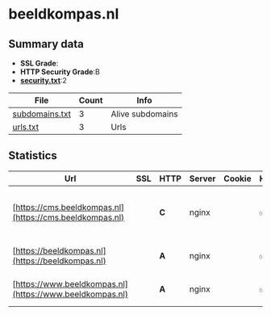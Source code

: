 

# beeldkompas.nl
## Summary data


 - **SSL Grade**:
 - **HTTP Security Grade**:B
 - **[security.txt](https://www.digitaleoverheid.nl/nieuws/standaard-security-txt-nu-verplicht-voor-overheid/)**:2


| File       | Count | Info |
|------------|-------|------|
|[subdomains.txt](/data/beeldkompas.nl/subdomains.txt)|3|Alive subdomains|
|[urls.txt](/data/beeldkompas.nl/urls.txt)|3|Urls|


## Statistics


| Url | SSL | HTTP | Server | Cookie | HSTS | CORS | CTO | CSP | XFO | XXP | RP |FP| Tech |Title |
|--------|-------|-------|------|------|------|------|------|------|------|------|------|------|------|------|
|[https://cms.beeldkompas.nl](https://cms.beeldkompas.nl)| | **C**|nginx| |:white_check_mark: | | | | | | :white_check_mark: | |HSTS MySQL Nginx PHP:7.2.34 WordPress||
|[https://beeldkompas.nl](https://beeldkompas.nl)| | **A**|nginx| |:white_check_mark: | | |:warning: | :white_check_mark: | | :white_check_mark: | |HSTS Nginx Plesk|301 Moved Perman...|
|[https://www.beeldkompas.nl](https://www.beeldkompas.nl)| | **A**|nginx| |:white_check_mark: | | |:warning: | :white_check_mark: | | :white_check_mark: | |HSTS Nginx Plesk|302 Found|


